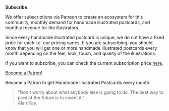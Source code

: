 **Subscribe**.

We offer subscriptions via Patreon to create an ecosystem for this community, monthly demand for handmade illustrated postcards, and monthly revenue for the illustrators.

Since every handmade illustrated postcard is unique, we do not have a fixed price for each i.e. our pricing varies. If you are subscribing, you should know that you will get one or more handmade illustrated postcards every month depending on the feel, look, touch, and quality of the illustrations.

If you want to subscribe, you can check the current subscription price <a href="https://www.patreon.com/yourmailproject?fan_landing=true" target="_blank">here</a>.

<div class="roadmap-spacer-1"></div>

<p>
<a class="btn" href="https://www.patreon.com/yourmailproject?fan_landing=true" target="_blank">Become a Patron!</a><br>
</p>

<div class="roadmap-spacer-2"></div>

Become a Patron to get Handmade Illustrated Postcards every month.

> "Don't worry about what anybody else is going to do. The best way to predict the future is to invent it."  
> Alan Kay.
